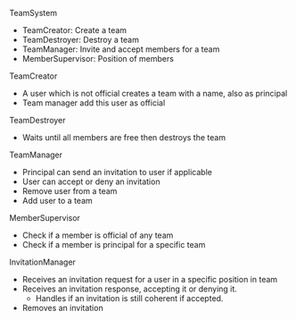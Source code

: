 TeamSystem
- TeamCreator: Create a team
- TeamDestroyer: Destroy a team
- TeamManager: Invite and accept members for a team
- MemberSupervisor: Position of members 

TeamCreator
- A user which is not official creates a team with a name, also as principal
- Team manager add this user as official

TeamDestroyer
- Waits until all members are free then destroys the team

TeamManager
- Principal can send an invitation to user if applicable
- User can accept or deny an invitation
- Remove user from a team
- Add user to a team

MemberSupervisor
- Check if a member is official of any team
- Check if a member is principal for a specific team

InvitationManager
- Receives an invitation request for a user in a specific position in team
- Receives an invitation response, accepting it or denying it.
    - Handles if an invitation is still coherent if accepted.
- Removes an invitation


